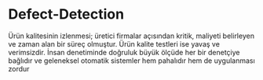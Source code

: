 # Defect-Detection
Ürün kalitesinin izlenmesi; üretici firmalar açısından kritik, maliyeti belirleyen ve zaman alan bir süreç olmuştur. Ürün kalite testleri ise yavaş ve verimsizdir. İnsan denetiminde doğruluk büyük ölçüde her bir denetçiye bağlıdır ve geleneksel otomatik sistemler hem pahalıdır hem de uygulanması zordur
